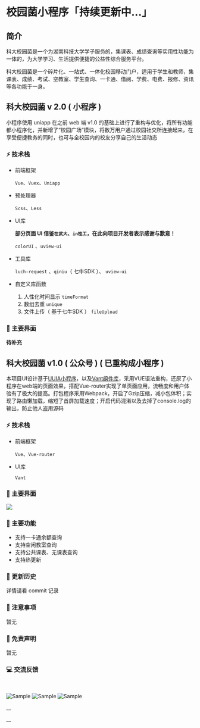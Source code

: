 # 校园菌小程序「持续更新中...」

## 简介

 科大校园菌是一个为湖南科技大学学子服务的，集课表、成绩查询等实用性功能为一体的，为大学学习、生活提供便捷的公益性综合服务平台。

 科大校园菌是一个碎片化、一站式、一体化校园移动门户，适用于学生和教师，集课表、成绩、考试、空教室、学生查询、一卡通、借阅、学费、电费、报修、资讯等各功能于一身。

## 科大校园菌 v 2.0 \( 小程序 \)

 小程序使用 uniapp 在之前 web 端 v1.0 的基础上进行了重构与优化，将所有功能都小程序化，并新增了“校园广场”模块，将数万用户通过校园社交所连接起来，在享受便捷教务的同时，也可与全校园内的校友分享自己的生活动态

### ⚡ 技术栈

* 前端框架

  `Vue`、`Vuex`、`Uniapp`

* 预处理器

  `Scss`、`Less`

* UI库

  **部分页面 UI 借鉴`在武大`、`in桂工`，在此向项目开发者表示感谢与歉意！**

  `colorUI` 、`uview-ui`

* 工具库

  `luch-request` 、`qiniu`（ 七牛SDK ）、 `uview-ui`

* 自定义库函数
  1. 人性化时间显示 `timeFormat`
  2. 数组去重 `unique`
  3. 文件上传（ 基于七牛SDK ） `fileUpload`

### 🎨 主要界面

**待补充**

## 科大校园菌 v1.0 \( 公众号 \) \( 已重构成小程序 \)

本项目UI设计基于[UUIA小程序](https://github.com/uuia/UUIA-Mini-APP)，以及[Vant组件库](https://youzan.github.io/vant/#/zh-CN/intro)，采用VUE语法重构，还原了小程序在web端的页面效果，搭配Vue-router实现了单页面应用，流畅度和用户体验有了极大的提高。打包程序采用Webpack，开启了Gzip压缩，减小包体积；实现了路由懒加载，缩短了首屏加载速度；开启代码混淆以及去掉了console.log的输出，防止他人盗用源码

### ⚡ 技术栈

* 前端框架

  `Vue`、`Vue-router`

* UI库

  `Vant`

### 🎨 主要界面

![](https://bdimges.oss-cn-shenzhen.aliyuncs.com/github_Img/1.png)

### 🔧 主要功能

* 支持一卡通余额查询
* 支持空闲教室查询
* 支持公共课表、无课表查询
* 支持热更新

### 🔔 更新历史

详情请看 commit 记录

### 👻 注意事项

暂无

### 📜 免责声明

暂无

### 💻 交流反馈

​

![Sample](https://bdimges.oss-cn-shenzhen.aliyuncs.com/github_Img/mmqrcode1575183174504.png) ![Sample](https://bdimges.oss-cn-shenzhen.aliyuncs.com/github_Img/qrcode.jpg) ![Sample](https://bdimges.oss-cn-shenzhen.aliyuncs.com/github_Img/zanCode.jpg)

\_\_

\_\_

​


